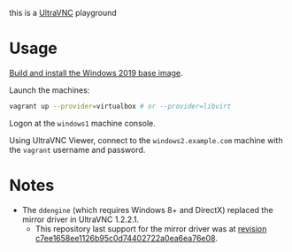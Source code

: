 this is a [UltraVNC](https://www.uvnc.com/) playground

# Usage

[Build and install the Windows 2019 base image](https://github.com/rgl/windows-2016-vagrant).

Launch the machines:

```bash
vagrant up --provider=virtualbox # or --provider=libvirt
```

Logon at the `windows1` machine console.

Using UltraVNC Viewer, connect to the `windows2.example.com` machine with the `vagrant` username and password.

# Notes

* The `ddengine` (which requires Windows 8+ and DirectX) replaced the mirror driver in UltraVNC 1.2.2.1.
  * This repository last support for the mirror driver was at [revision c7ee1658ee1126b95c0d74402722a0ea6ea76e08](https://github.com/rgl/ultravnc-vagrant/commit/c7ee1658ee1126b95c0d74402722a0ea6ea76e08).
